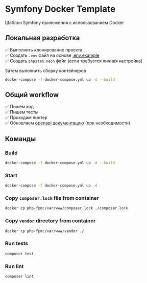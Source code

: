 # Symfony Docker Template

Шаблон Symfony приложения с использованием Docker

## Локальная разработка

&#x2705; Выполнить клонирование проекта\
&#x2705; Создать `.env` файл на основе [.env.example](./.env.example)\
&#x2705; Создать `phpstan.neon` файл (если требуется личная настройка)

Затем выполнить сборку контейнеров

```bash
docker-compose -f docker-compose.yml up -d --build
```

## Общий workflow

&#x2705; Пишем код\
&#x2705; Пишем тесты\
&#x2705; Проходим линтер\
&#x2705; Обновляем [openapi документацию](./openapi.json) (при необходимости)

## Команды

### Build

```bash
docker-compose -f docker-compose.yml up -d --build
```

### Start

```bash
docker-compose -f docker-compose.yml up -d
```

### Copy `composer.lock` file from container

```bash
docker cp php-fpm:/var/www/composer.lock ./composer.lock
```

### Copy `vendor` directory from container

```bash
docker cp php-fpm:/var/www/vendor ./
```

### Run tests

```bash
composer test
```

### Run lint

```bash
composer lint
```
